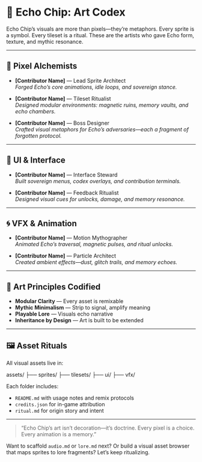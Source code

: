 # 🎨 Echo Chip: Art Codex

Echo Chip’s visuals are more than pixels—they’re metaphors. Every sprite is a symbol. Every tileset is a ritual. These are the artists who gave Echo form, texture, and mythic resonance.

---

## 🧙 Pixel Alchemists

- **[Contributor Name]** — Lead Sprite Architect  
  *Forged Echo’s core animations, idle loops, and sovereign stance.*

- **[Contributor Name]** — Tileset Ritualist  
  *Designed modular environments: magnetic ruins, memory vaults, and echo chambers.*

- **[Contributor Name]** — Boss Designer  
  *Crafted visual metaphors for Echo’s adversaries—each a fragment of forgotten protocol.*

---

## 🧩 UI & Interface

- **[Contributor Name]** — Interface Steward  
  *Built sovereign menus, codex overlays, and contribution terminals.*

- **[Contributor Name]** — Feedback Ritualist  
  *Designed visual cues for unlocks, damage, and memory resonance.*

---

## 🌀 VFX & Animation

- **[Contributor Name]** — Motion Mythographer  
  *Animated Echo’s traversal, magnetic pulses, and ritual unlocks.*

- **[Contributor Name]** — Particle Architect  
  *Created ambient effects—dust, glitch trails, and memory echoes.*

---

## 🧬 Art Principles Codified

- **Modular Clarity** — Every asset is remixable  
- **Mythic Minimalism** — Strip to signal, amplify meaning  
- **Playable Lore** — Visuals echo narrative  
- **Inheritance by Design** — Art is built to be extended

---

## 🖼️ Asset Rituals

All visual assets live in:

assets/
├── sprites/
├── tilesets/
├── ui/
├── vfx/

Each folder includes:

- `README.md` with usage notes and remix protocols  
- `credits.json` for in-game attribution  
- `ritual.md` for origin story and intent

---

> “Echo Chip’s art isn’t decoration—it’s doctrine. Every pixel is a choice. Every animation is a memory.”

Want to scaffold `audio.md` or `lore.md` next? Or build a visual asset browser that maps sprites to lore fragments? Let’s keep ritualizing.
